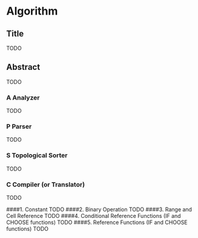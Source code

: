 # Algorithm

## Title
TODO
## Abstract
TODO
### A Analyzer
TODO
### P Parser
TODO
### S Topological Sorter
TODO
### C Compiler (or Translator) 
TODO

####1. Constant
TODO
####2. Binary Operation
TODO
####3. Range and Cell Reference
TODO
####4. Conditional Reference Functions (IF and CHOOSE functions)
TODO
####5. Reference Functions (IF and CHOOSE functions)
TODO

